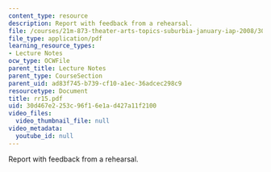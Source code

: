```yaml
---
content_type: resource
description: Report with feedback from a rehearsal.
file: /courses/21m-873-theater-arts-topics-suburbia-january-iap-2008/30d467e2253c96f16e1ad427a11f2100_rr15.pdf
file_type: application/pdf
learning_resource_types:
- Lecture Notes
ocw_type: OCWFile
parent_title: Lecture Notes
parent_type: CourseSection
parent_uid: ad83f745-b739-cf10-a1ec-36adcec298c9
resourcetype: Document
title: rr15.pdf
uid: 30d467e2-253c-96f1-6e1a-d427a11f2100
video_files:
  video_thumbnail_file: null
video_metadata:
  youtube_id: null
---
```

Report with feedback from a rehearsal.

